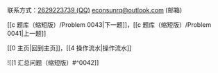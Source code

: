 联系方式：<a href="https://qm.qq.com/q/iA1sKuakak">2629223739 (QQ)</a> <a href="mailto:econsunrq@outlook.com">econsunrq@outlook.com (邮箱)</a>

[[c 题库（缩短版）/Problem 0043|下一题]]，[[c 题库（缩短版）/Problem 0041|上一题]]

[[0 主页|回到主页]]，[[4 操作流水|操作流水]]

![[1 汇总问题（缩短版）#^0042]]